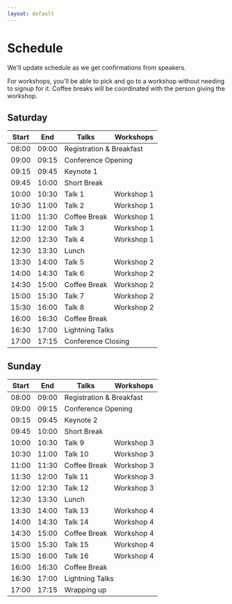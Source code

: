 ```yaml
---
layout: default
---
```


# Schedule

We'll update schedule as we get confirmations from speakers.

For workshops, you'll be able to pick and go to a workshop without needing to signup for it. Coffee breaks will be coordinated with the person giving the workshop.

## Saturday

<table>
    <thead>
        <tr>
            <th>Start</th>
            <th>End</th>
            <th>Talks</th>
            <th>Workshops</th>
        </tr>
    </thead>
    <tbody>
        <tr>
            <td>08:00</td>
            <td>09:00</td>
            <td colspan="2" class="">Registration & Breakfast</td>
        </tr>
        <tr>
            <td>09:00</td>
            <td>09:15</td>
            <td colspan="2" class="">Conference Opening</td>
        </tr>
        <tr>
            <td>09:15</td>
            <td>09:45</td>
            <td colspan="2" class="">Keynote 1</td>
        </tr>
        <tr>
            <td>09:45</td>
            <td>10:00</td>
            <td colspan="2" class="">Short Break</td>
        </tr>
        <tr>
            <td>10:00</td>
            <td>10:30</td>
            <td>Talk 1</td>
            <td>Workshop 1</td>
        </tr>
        <tr>
            <td>10:30</td>
            <td>11:00</td>
            <td>Talk 2</td>
            <td>Workshop 1</td>
        </tr>
        <tr>
            <td>11:00</td>
            <td>11:30</td>
            <td>Coffee Break</td>
            <td>Workshop 1</td>
        </tr>
        <tr>
            <td>11:30</td>
            <td>12:00</td>
            <td>Talk 3</td>
            <td>Workshop 1</td>
        </tr>
        <tr>
            <td>12:00</td>
            <td>12:30</td>
            <td>Talk 4</td>
            <td>Workshop 1</td>
        </tr>
        <tr>
            <td>12:30</td>
            <td>13:30</td>
            <td colspan="2" class="">Lunch</td>
        </tr>
        <tr>
            <td>13:30</td>
            <td>14:00</td>
            <td>Talk 5</td>
            <td>Workshop 2</td>
        </tr>
        <tr>
            <td>14:00</td>
            <td>14:30</td>
            <td>Talk 6</td>
            <td>Workshop 2</td>
        </tr>
        <tr>
            <td>14:30</td>
            <td>15:00</td>
            <td>Coffee Break</td>
            <td>Workshop 2</td>
        </tr>
        <tr>
            <td>15:00</td>
            <td>15:30</td>
            <td>Talk 7</td>
            <td>Workshop 2</td>
        </tr>
        <tr>
            <td>15:30</td>
            <td>16:00</td>
            <td>Talk 8</td>
            <td>Workshop 2</td>
        </tr>
        <tr>
            <td>16:00</td>
            <td>16:30</td>
            <td colspan="2" class="">Coffee Break</td>
        </tr>
        <tr>
            <td>16:30</td>
            <td>17:00</td>
            <td colspan="2" class="">Lightning Talks</td>
        </tr>
        <tr>
            <td>17:00</td>
            <td>17:15</td>
            <td colspan="2" class="">Conference Closing</td>
        </tr>
    </tbody>
</table>

## Sunday

<table>
    <thead>
        <tr>
            <th>Start</th>
            <th>End</th>
            <th>Talks</th>
            <th>Workshops</th>
        </tr>
    </thead>
    <tbody>
        <tr>
            <td>08:00</td>
            <td>09:00</td>
            <td colspan="2" class="">Registration & Breakfast</td>
        </tr>
        <tr>
            <td>09:00</td>
            <td>09:15</td>
            <td colspan="2" class="">Conference Opening</td>
        </tr>
        <tr>
            <td>09:15</td>
            <td>09:45</td>
            <td colspan="2" class="">Keynote 2</td>
        </tr>
        <tr>
            <td>09:45</td>
            <td>10:00</td>
            <td colspan="2" class="">Short Break</td>
        </tr>
        <tr>
            <td>10:00</td>
            <td>10:30</td>
            <td>Talk 9</td>
            <td>Workshop 3</td>
        </tr>
        <tr>
            <td>10:30</td>
            <td>11:00</td>
            <td>Talk 10</td>
            <td>Workshop 3</td>
        </tr>
        <tr>
            <td>11:00</td>
            <td>11:30</td>
            <td>Coffee Break</td>
            <td>Workshop 3</td>
        </tr>
        <tr>
            <td>11:30</td>
            <td>12:00</td>
            <td>Talk 11</td>
            <td>Workshop 3</td>
        </tr>
        <tr>
            <td>12:00</td>
            <td>12:30</td>
            <td>Talk 12</td>
            <td>Workshop 3</td>
        </tr>
        <tr>
            <td>12:30</td>
            <td>13:30</td>
            <td colspan="2" class="">Lunch</td>
        </tr>
        <tr>
            <td>13:30</td>
            <td>14:00</td>
            <td>Talk 13</td>
            <td>Workshop 4</td>
        </tr>
        <tr>
            <td>14:00</td>
            <td>14:30</td>
            <td>Talk 14</td>
            <td>Workshop 4</td>
        </tr>
        <tr>
            <td>14:30</td>
            <td>15:00</td>
            <td>Coffee Break</td>
            <td>Workshop 4</td>
        </tr>
        <tr>
            <td>15:00</td>
            <td>15:30</td>
            <td>Talk 15</td>
            <td>Workshop 4</td>
        </tr>
        <tr>
            <td>15:30</td>
            <td>16:00</td>
            <td>Talk 16</td>
            <td>Workshop 4</td>
        </tr>
        <tr>
            <td>16:00</td>
            <td>16:30</td>
            <td colspan="2" class="">Coffee Break</td>
        </tr>
        <tr>
            <td>16:30</td>
            <td>17:00</td>
            <td colspan="2" class="">Lightning Talks</td>
        </tr>
        <tr>
            <td>17:00</td>
            <td>17:15</td>
            <td colspan="2" class="">Wrapping up</td>
        </tr>
    </tbody>
</table>

